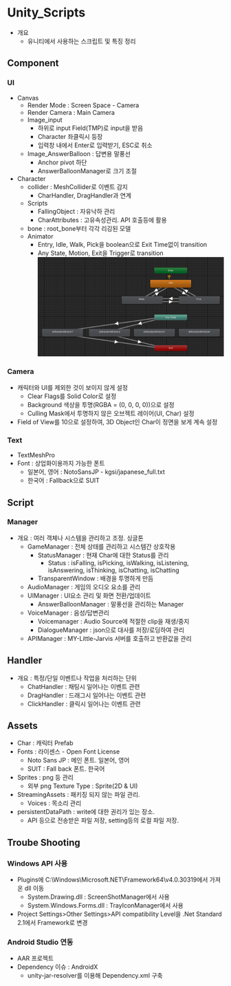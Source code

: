 # Unity_Scripts

- 개요
  - 유니티에서 사용하는 스크립트 및 특징 정리

## Component

### UI

- Canvas
  - Render Mode : Screen Space - Camera
  - Render Camera : Main Camera
  - Image_input
    - 하위로 input Field(TMP)로 input을 받음
    - Character 좌클릭시 등장
    - 입력창 내에서 Enter로 입력받기, ESC로 취소
  - Image_AnswerBalloon : 답변용 말풍선
    - Anchor pivot 하단
    - AnswerBalloonManager로 크기 조절
- Character
  - collider : MeshCollider로 이벤트 감지
    - CharHandler, DragHandler과 연계
  - Scripts
    - FallingObject : 자유낙하 관리
    - CharAttributes : 고유속성관리. API 호출등에 활용
  - bone : root_bone부터 각각 리깅된 모델
  - Animator
    - Entry, Idle, Walk, Pick을 boolean으로 Exit Time없이 transition
    - Any State, Motion, Exit을 Trigger로 transition
        ![alt text](Docs/animator.png)

### Camera

- 캐릭터와 UI를 제외한 것이 보이지 않게 설정
  - Clear Flags를 Solid Color로 설정
  - Background 색상을 투명(RGBA = (0, 0, 0, 0))으로 설정
  - Culling Mask에서 투명하지 않은 오브젝트 레이어(UI, Char) 설정
- Field of View를 10으로 설정하여, 3D Object인 Char이 정면을 보게 계속 설정

### Text

- TextMeshPro
- Font : 상업화이용까지 가능한 폰트
  - 일본어, 영어 : NotoSansJP - kgsi/japanese_full.txt
  - 한국어 : Fallback으로 SUIT

## Script

### Manager

- 개요 : 여러 객체나 시스템을 관리하고 조정. 싱글톤
  - GameManager : 전체 상태를 관리하고 시스템간 상호작용
    - StatusManager : 현재 Char에 대한 Status를 관리
      - Status : isFalling, isPicking, isWalking, isListening, isAnswering, isThinking, isChatting, isChatting
    - TransparentWindow : 배경을 투명하게 만듬
  - AudioManager : 게임의 오디오 요소를 관리
  - UIManager : UI요소 관리 및 화면 전환/업데이트
    - AnswerBalloonManager : 말풍선을 관리하는 Manager
  - VoiceManager : 음성/답변관리
    - Voicemanager : Audio Source에 적절한 clip을 재생/중지
    - DialogueManager : json으로 대사를 저장/로딩하여 관리
  - APIManager : MY-Little-Jarvis 서버를 호출하고 반환값을 관리

## Handler

- 개요 : 특정/단일 이벤트나 작업을 처리하는 단위
  - ChatHandler : 채팅시 일어나는 이벤트 관련
  - DragHandler : 드래그시 일어나는 이벤트 관련
  - ClickHandler : 클릭시 일어나는 이벤트 관련

## Assets

- Char : 캐릭터 Prefab
- Fonts : 라이센스 - Open Font License
  - Noto Sans JP : 메인 폰트. 일본어, 영어
  - SUIT : Fall back 폰트. 한국어
- Sprites : png 등 관리
  - 외부 png Texture Type : Sprite(2D & UI)
- StreamingAssets : 패키징 되지 않는 파일 관리.
  - Voices : 목소리 관리
- persistentDataPath : write에 대한 권리가 있는 장소.
  - API 등으로 전송받은 파일 저장, setting등의 로컬 파일 저장.

## Troube Shooting

### Windows API 사용

- Plugins에 C:\Windows\Microsoft.NET\Framework64\v4.0.30319에서 가져온 dll 이동
  - System.Drawing.dll : ScreenShotManager에서 사용
  - System.Windows.Forms.dll : TrayIconManager에서 사용
- Project Settings>Other Settings>API compatibility Level을 .Net Standard 2.1에서 Framework로 변경

### Android Studio 연동

- AAR 프로젝트
- Dependency 이슈 : AndroidX
  - unity-jar-resolver를 이용해 Dependency.xml 구축

